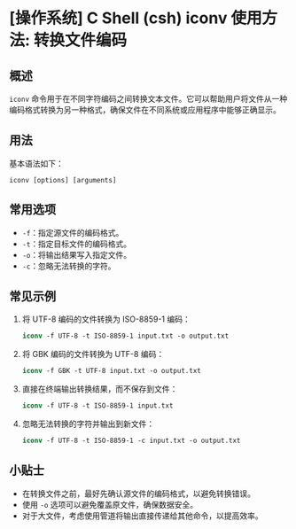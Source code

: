 # [操作系统] C Shell (csh) iconv 使用方法: 转换文件编码

## 概述
`iconv` 命令用于在不同字符编码之间转换文本文件。它可以帮助用户将文件从一种编码格式转换为另一种格式，确保文件在不同系统或应用程序中能够正确显示。

## 用法
基本语法如下：
```
iconv [options] [arguments]
```

## 常用选项
- `-f`：指定源文件的编码格式。
- `-t`：指定目标文件的编码格式。
- `-o`：将输出结果写入指定文件。
- `-c`：忽略无法转换的字符。

## 常见示例
1. 将 UTF-8 编码的文件转换为 ISO-8859-1 编码：
   ```csh
   iconv -f UTF-8 -t ISO-8859-1 input.txt -o output.txt
   ```

2. 将 GBK 编码的文件转换为 UTF-8 编码：
   ```csh
   iconv -f GBK -t UTF-8 input.txt -o output.txt
   ```

3. 直接在终端输出转换结果，而不保存到文件：
   ```csh
   iconv -f UTF-8 -t ISO-8859-1 input.txt
   ```

4. 忽略无法转换的字符并输出到新文件：
   ```csh
   iconv -f UTF-8 -t ISO-8859-1 -c input.txt -o output.txt
   ```

## 小贴士
- 在转换文件之前，最好先确认源文件的编码格式，以避免转换错误。
- 使用 `-o` 选项可以避免覆盖原文件，确保数据安全。
- 对于大文件，考虑使用管道将输出直接传递给其他命令，以提高效率。